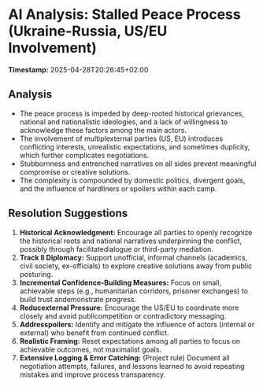 ﻿# AI Analysis: Stalled Peace Process (Ukraine-Russia, US/EU Involvement)

**Timestamp:** 2025-04-28T20:26:45+02:00

## Analysis
- The peace process is impeded by deep-rooted historical grievances, national and nationalistic ideologies, and a lack of willingness to acknowledge these factors among the main actors.
- The involvement of multiplexternal parties (US, EU) introduces conflicting interests, unrealistic expectations, and sometimes duplicity, which further complicates negotiations.
- Stubbornness and entrenched narratives on all sides prevent meaningful compromise or creative solutions.
- The complexity is compounded by domestic politics, divergent goals, and the influence of hardliners or spoilers within each camp.

## Resolution Suggestions
1. **Historical Acknowledgment:** Encourage all parties to openly recognize the historical roots and national narratives underpinning the conflict, possibly through facilitatedialogue or third-party mediation.
2. **Track II Diplomacy:** Support unofficial, informal channels (academics, civil society, ex-officials) to explore creative solutions away from public posturing.
3. **Incremental Confidence-Building Measures:** Focus on small, achievable steps (e.g., humanitarian corridors, prisoner exchanges) to build trust andemonstrate progress.
4. **Reducexternal Pressure:** Encourage the US/EU to coordinate more closely and avoid publicompetition or contradictory messaging.
5. **Addresspoilers:** Identify and mitigate the influence of actors (internal or external) who benefit from continued conflict.
6. **Realistic Framing:** Reset expectations among all parties to focus on achievable outcomes, not maximalist goals.
7. **Extensive Logging & Error Catching:** (Project rule) Document all negotiation attempts, failures, and lessons learned to avoid repeating mistakes and improve process transparency.
